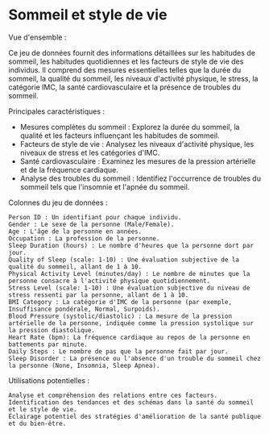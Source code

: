 # Sommeil et style de vie

Vue d'ensemble :

Ce jeu de données fournit des informations détaillées sur les habitudes de sommeil, les habitudes quotidiennes et les facteurs de style de vie des individus. Il comprend des mesures essentielles telles que la durée du sommeil, la qualité du sommeil, les niveaux d'activité physique, le stress, la catégorie IMC, la santé cardiovasculaire et la présence de troubles du sommeil.

Principales caractéristiques :

- Mesures complètes du sommeil : Explorez la durée du sommeil, la qualité et les facteurs influençant les habitudes de sommeil.
- Facteurs de style de vie : Analysez les niveaux d'activité physique, les niveaux de stress et les catégories d'IMC.
- Santé cardiovasculaire : Examinez les mesures de la pression artérielle et de la fréquence cardiaque.
- Analyse des troubles du sommeil : Identifiez l'occurrence de troubles du sommeil tels que l'insomnie et l'apnée du sommeil.

Colonnes du jeu de données :

    Person ID : Un identifiant pour chaque individu.
    Gender : Le sexe de la personne (Male/Female).
    Age : L'âge de la personne en années.
    Occupation : La profession de la personne.
    Sleep Duration (hours) : Le nombre d'heures que la personne dort par jour.
    Quality of Sleep (scale: 1-10) : Une évaluation subjective de la qualité du sommeil, allant de 1 à 10.
    Physical Activity Level (minutes/day) : Le nombre de minutes que la personne consacre à l'activité physique quotidiennement.
    Stress Level (scale: 1-10) : Une évaluation subjective du niveau de stress ressenti par la personne, allant de 1 à 10.
    BMI Category : La catégorie d'IMC de la personne (par exemple, Insuffisance pondérale, Normal, Surpoids).
    Blood Pressure (systolic/diastolic) : La mesure de la pression artérielle de la personne, indiquée comme la pression systolique sur la pression diastolique.
    Heart Rate (bpm): La fréquence cardiaque au repos de la personne en battements par minute.
    Daily Steps : Le nombre de pas que la personne fait par jour.
    Sleep Disorder : La présence ou l'absence d'un trouble du sommeil chez la personne (None, Insomnia, Sleep Apnea).

Utilisations potentielles :

    Analyse et compréhension des relations entre ces facteurs.
    Identification des tendances et des schémas dans la santé du sommeil et le style de vie.
    Éclairage potentiel des stratégies d'amélioration de la santé publique et du bien-être.
